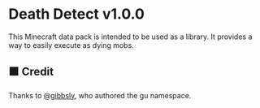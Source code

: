 # Death Detect v1.0.0
This Minecraft data pack is intended to be used as a library.
It provides a way to easily execute as dying mobs.
## 🟧 Credit
Thanks to [@gibbsly](https://github.com/gibbsly), who authored the gu namespace.
